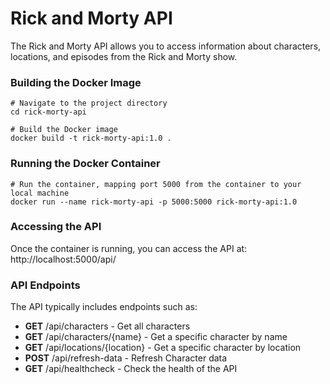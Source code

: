 # Rick and Morty API

The Rick and Morty API allows you to access information about characters, locations, and episodes from the Rick and Morty show.

### Building the Docker Image

```commandline
# Navigate to the project directory
cd rick-morty-api

# Build the Docker image
docker build -t rick-morty-api:1.0 .
```

### Running the Docker Container

```commandline
# Run the container, mapping port 5000 from the container to your local machine
docker run --name rick-morty-api -p 5000:5000 rick-morty-api:1.0
```

### Accessing the API
Once the container is running, you can access the API at:
http://localhost:5000/api/

### API Endpoints

The API typically includes endpoints such as:

- **GET** /api/characters - Get all characters
- **GET** /api/characters/{name} - Get a specific character by name
- **GET** /api/locations/{location} - Get a specific character by location
- **POST** /api/refresh-data - Refresh Character data
- **GET** /api/healthcheck - Check the health of the API